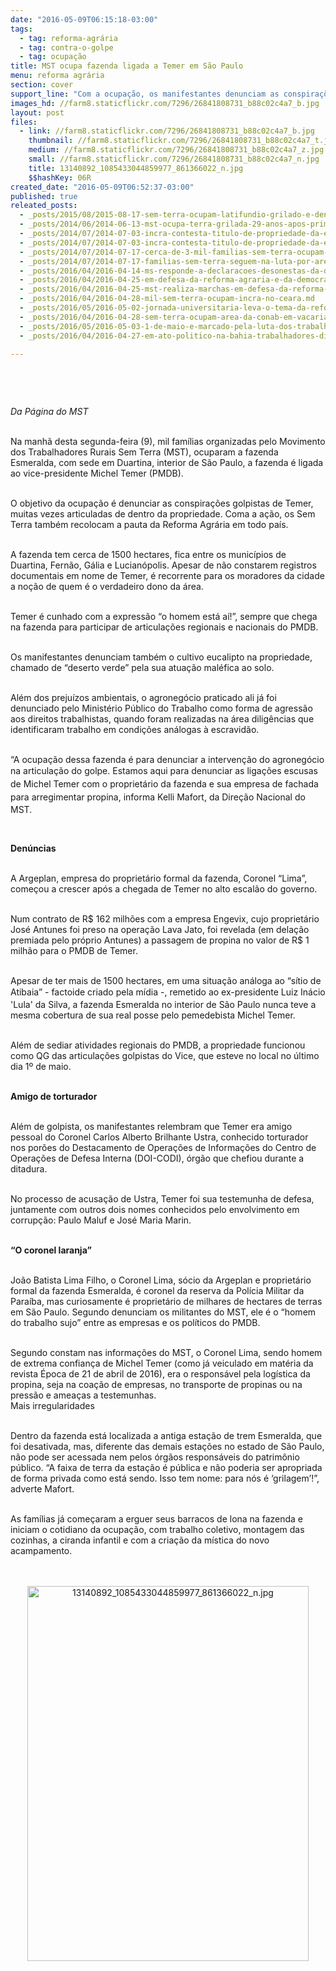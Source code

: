 ```yaml
---
date: "2016-05-09T06:15:18-03:00"
tags:
  - tag: reforma-agrária
  - tag: contra-o-golpe
  - tag: ocupação
title: MST ocupa fazenda ligada a Temer em São Paulo
menu: reforma agrária
section: cover
support_line: "Com a ocupação, os manifestantes denunciam as conspirações golpistas de Temer, muitas vezes articuladas de dentro da propriedade."
images_hd: //farm8.staticflickr.com/7296/26841808731_b88c02c4a7_b.jpg
layout: post
files:
  - link: //farm8.staticflickr.com/7296/26841808731_b88c02c4a7_b.jpg
    thumbnail: //farm8.staticflickr.com/7296/26841808731_b88c02c4a7_t.jpg
    medium: //farm8.staticflickr.com/7296/26841808731_b88c02c4a7_z.jpg
    small: //farm8.staticflickr.com/7296/26841808731_b88c02c4a7_n.jpg
    title: 13140892_1085433044859977_861366022_n.jpg
    $$hashKey: 06R
created_date: "2016-05-09T06:52:37-03:00"
published: true
releated_posts:
  - _posts/2015/08/2015-08-17-sem-terra-ocupam-latifundio-grilado-e-denunciam-inoperancia-dos-orgaos-resposaveis.md
  - _posts/2014/06/2014-06-13-mst-ocupa-terra-grilada-29-anos-apos-primeira-ocupacao-em-abelardo-luz.md
  - _posts/2014/07/2014-07-03-incra-contesta-titulo-de-propriedade-da-empresa-araupel-no-parana.md
  - _posts/2014/07/2014-07-03-incra-contesta-titulo-de-propriedade-da-empresa-araupel-no-parana.md-e
  - _posts/2014/07/2014-07-17-cerca-de-3-mil-familias-sem-terra-ocupam-area-da-araupel-no-parana.md
  - _posts/2014/07/2014-07-17-familias-sem-terra-seguem-na-luta-por-area-grilada-em-abelardo-luz.md
  - _posts/2016/04/2016-04-14-ms-responde-a-declaracoes-desonestas-da-deputada-federal-tereza-cristina.md
  - _posts/2016/04/2016-04-25-em-defesa-da-reforma-agraria-e-da-democracia-sem-terra-marcham-em-al.md
  - _posts/2016/04/2016-04-25-mst-realiza-marchas-em-defesa-da-reforma-agraria-e-da-democracia.md
  - _posts/2016/04/2016-04-28-mil-sem-terra-ocupam-incra-no-ceara.md
  - _posts/2016/05/2016-05-02-jornada-universitaria-leva-o-tema-da-reforma-agraria-para-a-academia.md
  - _posts/2016/04/2016-04-28-sem-terra-ocupam-area-da-conab-em-vacaria-no-rs.md
  - _posts/2016/05/2016-05-03-1-de-maio-e-marcado-pela-luta-dos-trabalhadores-rurais-sem-terra-de-mato-grosso-do-sul.md
  - _posts/2016/04/2016-04-27-em-ato-politico-na-bahia-trabalhadores-dizem-nao-ao-golpe.md

---
```

<p>&nbsp;</p>

<p>&nbsp;</p>

<p><em>Da P&aacute;gina do MST&nbsp;</em></p>

<p><br />
Na manh&atilde; desta segunda-feira (9), mil fam&iacute;lias organizadas pelo&nbsp;Movimento dos Trabalhadores Rurais Sem Terra (MST), ocuparam a fazenda Esmeralda, com sede em Duartina, interior de S&atilde;o Paulo, a fazenda &eacute; ligada ao vice-presidente Michel Temer (PMDB).</p>

<p><br />
O objetivo da ocupa&ccedil;&atilde;o &eacute;&nbsp;denunciar&nbsp;as conspira&ccedil;&otilde;es golpistas de Temer, muitas vezes articuladas de dentro da propriedade. Coma a a&ccedil;&atilde;o, os&nbsp;Sem Terra tamb&eacute;m recolocam a pauta da Reforma Agr&aacute;ria em todo pa&iacute;s.</p>

<p><br />
A fazenda tem cerca de 1500 hectares, fica entre os munic&iacute;pios de Duartina, Fern&atilde;o, G&aacute;lia e Lucian&oacute;polis. Apesar de n&atilde;o constarem registros documentais em nome de Temer, &eacute; recorrente para os moradores da cidade a no&ccedil;&atilde;o de quem &eacute; o verdadeiro dono da &aacute;rea.</p>

<p><br />
Temer &eacute; cunhado com a express&atilde;o&nbsp;&ldquo;o homem est&aacute; a&iacute;!&rdquo;, sempre que chega na fazenda para participar de articula&ccedil;&otilde;es regionais e nacionais do PMDB.</p>

<p><br />
Os manifestantes denunciam tamb&eacute;m o cultivo&nbsp;eucalipto na propriedade, chamado&nbsp;de &ldquo;deserto verde&rdquo; pela sua atua&ccedil;&atilde;o mal&eacute;fica ao solo.</p>

<p><br />
Al&eacute;m dos preju&iacute;zos ambientais, o agroneg&oacute;cio praticado ali j&aacute; foi denunciado pelo Minist&eacute;rio P&uacute;blico do Trabalho como forma de agress&atilde;o aos direitos trabalhistas, quando foram realizadas na &aacute;rea&nbsp;dilig&ecirc;ncias que identificaram trabalho em condi&ccedil;&otilde;es an&aacute;logas &agrave; escravid&atilde;o.</p>

<p><br />
&ldquo;A ocupa&ccedil;&atilde;o dessa fazenda &eacute; para denunciar a interven&ccedil;&atilde;o do agroneg&oacute;cio na articula&ccedil;&atilde;o do golpe. E<span style="line-height: 20.8px;">stamos aqui para denunciar as liga&ccedil;&otilde;es escusas de Michel Temer com o propriet&aacute;rio da fazenda e sua empresa de fachada para arregimentar propina</span>, informa Kelli Mafort, da Dire&ccedil;&atilde;o Nacional do MST.&nbsp;</p>

<p>&nbsp;</p>

<p><strong>Den&uacute;ncias</strong></p>

<p><br />
A Argeplan, empresa do propriet&aacute;rio formal da fazenda, Coronel &ldquo;Lima&rdquo;, come&ccedil;ou a crescer ap&oacute;s a chegada de Temer no alto escal&atilde;o do governo.</p>

<p><br />
Num contrato de R$ 162 milh&otilde;es com a empresa Engevix, cujo propriet&aacute;rio Jos&eacute; Antunes foi preso na opera&ccedil;&atilde;o Lava Jato, foi revelada (em dela&ccedil;&atilde;o premiada pelo pr&oacute;prio Antunes) a passagem de propina no valor de R$ 1 milh&atilde;o para o PMDB de Temer.</p>

<p><br />
Apesar de ter mais de 1500 hectares, em uma situa&ccedil;&atilde;o an&aacute;loga ao &ldquo;s&iacute;tio de Atibaia&rdquo; - factoide criado pela m&iacute;dia -,<span style="line-height: 20.8px;">&nbsp;</span>remetido ao ex-presidente Luiz In&aacute;cio &#39;Lula&#39; da Silva, a fazenda Esmeralda no interior de S&atilde;o Paulo nunca teve a mesma cobertura de sua real posse pelo pemedebista Michel Temer.</p>

<p><br />
Al&eacute;m de sediar atividades regionais do PMDB, a propriedade funcionou como QG das articula&ccedil;&otilde;es golpistas do Vice, que esteve no local no &uacute;ltimo dia 1&ordm; de maio.</p>

<p><br />
<strong>Amigo de torturador</strong></p>

<p><br />
Al&eacute;m de&nbsp;golpista, os manifestantes relembram que Temer era amigo pessoal do Coronel Carlos Alberto Brilhante Ustra, conhecido torturador nos por&otilde;es do Destacamento de Opera&ccedil;&otilde;es de Informa&ccedil;&otilde;es do Centro de Opera&ccedil;&otilde;es de Defesa Interna (DOI-CODI), &oacute;rg&atilde;o que chefiou durante a ditadura.</p>

<p><br />
No processo de acusa&ccedil;&atilde;o de&nbsp;Ustra, Temer foi sua testemunha de defesa, juntamente com outros dois nomes conhecidos pelo&nbsp;envolvimento em corrup&ccedil;&atilde;o: Paulo Maluf e Jos&eacute; Maria Marin.</p>

<p><br />
<strong>&ldquo;O coronel laranja&rdquo;</strong></p>

<p><br />
Jo&atilde;o Batista Lima Filho, o Coronel Lima, s&oacute;cio da Argeplan e propriet&aacute;rio formal da fazenda Esmeralda, &eacute; coronel da reserva da Pol&iacute;cia Militar da Para&iacute;ba, mas curiosamente &eacute; propriet&aacute;rio de milhares de hectares de terras em S&atilde;o Paulo. Segundo denunciam os militantes do MST, ele &eacute; o &ldquo;homem do trabalho sujo&rdquo; entre as empresas e os pol&iacute;ticos do PMDB.</p>

<p><br />
Segundo constam nas informa&ccedil;&otilde;es do MST, o Coronel Lima, sendo homem de extrema confian&ccedil;a de Michel Temer (como j&aacute; veiculado em mat&eacute;ria da revista &Eacute;poca de 21 de abril de 2016), era o respons&aacute;vel pela log&iacute;stica da propina, seja na coa&ccedil;&atilde;o de empresas, no transporte de propinas ou na press&atilde;o e amea&ccedil;as a testemunhas.<br />
Mais irregularidades</p>

<p><br />
Dentro da fazenda est&aacute; localizada a antiga esta&ccedil;&atilde;o de trem Esmeralda, que foi desativada, mas, diferente das demais esta&ccedil;&otilde;es no estado de S&atilde;o Paulo, n&atilde;o pode ser acessada nem pelos &oacute;rg&atilde;os respons&aacute;veis do patrim&ocirc;nio p&uacute;blico. &ldquo;A faixa de terra da esta&ccedil;&atilde;o &eacute; p&uacute;blica e n&atilde;o poderia ser apropriada de forma privada como est&aacute; sendo. Isso tem nome: para n&oacute;s &eacute; &lsquo;grilagem&rsquo;!&rdquo;, adverte Mafort.</p>

<p><br />
As fam&iacute;lias j&aacute; come&ccedil;aram a erguer seus barracos de lona na fazenda e iniciam o cotidiano da ocupa&ccedil;&atilde;o, com trabalho coletivo, montagem das cozinhas, a ciranda infantil e com a cria&ccedil;&atilde;o da m&iacute;stica do novo acampamento.<br />
&nbsp;<br />
&nbsp;</p>

<p style="text-align:center"><img alt="13140892_1085433044859977_861366022_n.jpg" height="600" src="//farm8.staticflickr.com/7296/26841808731_b88c02c4a7_b.jpg" width="450" /></p>

<p><br />
&nbsp;</p>
